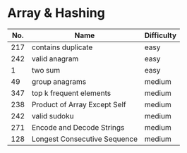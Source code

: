 # Array & Hashing
| No. | Name | Difficulty |
| -------- | -------- | -------- |
|  217    |  contains duplicate    | easy    |
|  242  | valid anagram    |  easy    |
|  1  | two sum    |  easy    |
|  49  | group anagrams    |  medium    |
|  347  | top k frequent elements    |  medium    |
| 238 | Product of Array Except Self | medium |
| 242 | valid sudoku | medium | 
| 271 |  Encode and Decode Strings |  medium |
| 128 |  Longest Consecutive Sequence | medium |